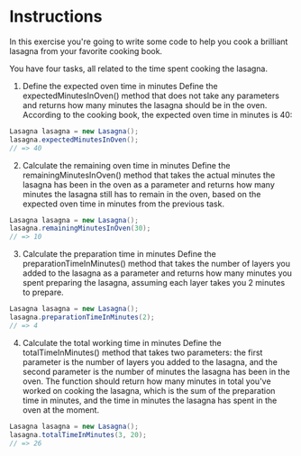 # Instructions
In this exercise you're going to write some code to help you cook a brilliant lasagna from your favorite cooking book.

You have four tasks, all related to the time spent cooking the lasagna.

1. Define the expected oven time in minutes
Define the expectedMinutesInOven() method that does not take any parameters and returns how many minutes the lasagna should be in the oven. According to the cooking book, the expected oven time in minutes is 40:
```java
Lasagna lasagna = new Lasagna();
lasagna.expectedMinutesInOven();
// => 40
```
2. Calculate the remaining oven time in minutes
Define the remainingMinutesInOven() method that takes the actual minutes the lasagna has been in the oven as a parameter and returns how many minutes the lasagna still has to remain in the oven, based on the expected oven time in minutes from the previous task.
```java
Lasagna lasagna = new Lasagna();
lasagna.remainingMinutesInOven(30);
// => 10
```
3. Calculate the preparation time in minutes
Define the preparationTimeInMinutes() method that takes the number of layers you added to the lasagna as a parameter and returns how many minutes you spent preparing the lasagna, assuming each layer takes you 2 minutes to prepare.
```java
Lasagna lasagna = new Lasagna();
lasagna.preparationTimeInMinutes(2);
// => 4
```
4. Calculate the total working time in minutes
Define the totalTimeInMinutes() method that takes two parameters: the first parameter is the number of layers you added to the lasagna, and the second parameter is the number of minutes the lasagna has been in the oven. The function should return how many minutes in total you've worked on cooking the lasagna, which is the sum of the preparation time in minutes, and the time in minutes the lasagna has spent in the oven at the moment.
```java
Lasagna lasagna = new Lasagna();
lasagna.totalTimeInMinutes(3, 20);
// => 26
```
